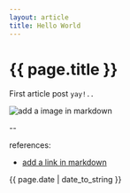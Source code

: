 ```yaml
---
layout: article
title: Hello World
---
```

# {{ page.title }}

First article post `yay!..`

![add a image in markdown](http://substack.net/images/github.png)

--

references:

* [add a link in markdown](https://clearstreet.io)

{{ page.date | date_to_string }}

